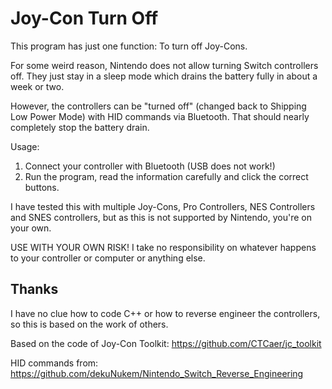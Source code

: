 # Joy-Con Turn Off

This program has just one function: To turn off Joy-Cons.

For some weird reason, Nintendo does not allow turning Switch controllers off. They just stay in
a sleep mode which drains the battery fully in about a week or two.

However, the controllers can be "turned off" (changed back to Shipping Low Power Mode)
with HID commands via Bluetooth. That should nearly completely stop the battery drain.

Usage:
1. Connect your controller with Bluetooth (USB does not work!)
2. Run the program, read the information carefully and click the correct buttons.

I have tested this with multiple Joy-Cons, Pro Controllers, NES Controllers and SNES controllers, 
but as this is not supported by Nintendo, you're on your own.

USE WITH YOUR OWN RISK! I take no responsibility on whatever happens to your controller or computer or anything else.

## Thanks

I have no clue how to code C++ or how to reverse engineer the controllers, so this is based on the work of others.

Based on the code of Joy-Con Toolkit: https://github.com/CTCaer/jc_toolkit

HID commands from: https://github.com/dekuNukem/Nintendo_Switch_Reverse_Engineering